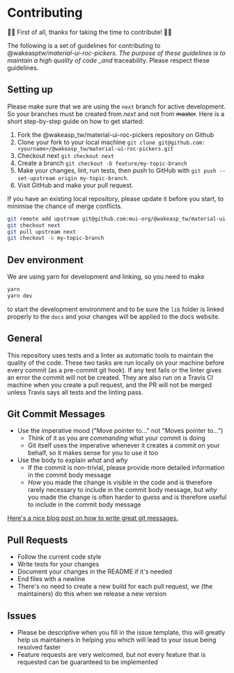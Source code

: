 # Contributing

:raised_hands::tada: First of all, thanks for taking the time to contribute! :tada::raised_hands:

The following is a set of guidelines for contributing to @wakeasp*tw/material-ui-roc-pickers. The purpose of these
guidelines is to maintain a high quality of code \_and* traceability. Please respect these
guidelines.

## Setting up

Please make sure that we are using the `next` branch for active development. So your branches must be created from _next_ and not from ~~master~~. Here is a short step-by-step guide on how to get started:

1. Fork the @wakeasp_tw/material-ui-roc-pickers repository on Github
2. Clone your fork to your local machine `git clone git@github.com:<yourname>/@wakeasp_tw/material-ui-roc-pickers.git`
3. Checkout next `git checkout next`
4. Create a branch `git checkout -b feature/my-topic-branch`
5. Make your changes, lint, run tests, then push to GitHub with `git push --set-upstream origin my-topic-branch`.
6. Visit GitHub and make your pull request.

If you have an existing local repository, please update it before you start, to minimise the chance of merge conflicts.

```sh
git remote add upstream git@github.com:mui-org/@wakeasp_tw/material-ui-roc-pickers.git
git checkout next
git pull upstream next
git checkout -b my-topic-branch
```

## Dev environment

We are using yarn for development and linking, so you need to make

```sh
yarn
yarn dev
```

to start the development environment and to be sure the `lib` folder is linked properly to the `docs` and your changes will be applied to the docs website.

## General

This repository uses tests and a linter as automatic tools to maintain the quality of the code.
These two tasks are run locally on your machine before every commit (as a pre-commit git hook). If any test fails or the linter gives an error the commit will not be created. They are also run on
a Travis CI machine when you create a pull request, and the PR will not be merged unless Travis
says all tests and the linting pass.

## Git Commit Messages

- Use the imperative mood ("Move pointer to..." not "Moves pointer to...")
  - Think of it as you are _commanding_ what your commit is doing
  - Git itself uses the imperative whenever it creates a commit on your behalf, so it makes sense
    for you to use it too
- Use the body to explain _what_ and _why_
  - If the commit is non-trivial, please provide more detailed information in the commit body
    message
  - _How_ you made the change is visible in the code and is therefore rarely necessary to include
    in the commit body message, but _why_ you made the change is often harder to guess and is
    therefore useful to include in the commit body message

[Here's a nice blog post on how to write great git messages.](http://chris.beams.io/posts/git-commit/)

## Pull Requests

- Follow the current code style
- Write tests for your changes
- Document your changes in the README if it's needed
- End files with a newline
- There's no need to create a new build for each pull request, we (the maintainers) do this when we
  release a new version

## Issues

- Please be descriptive when you fill in the issue template, this will greatly help us maintainers
  in helping you which will lead to your issue being resolved faster
- Feature requests are very welcomed, but not every feature that is requested can be guaranteed
  to be implemented
